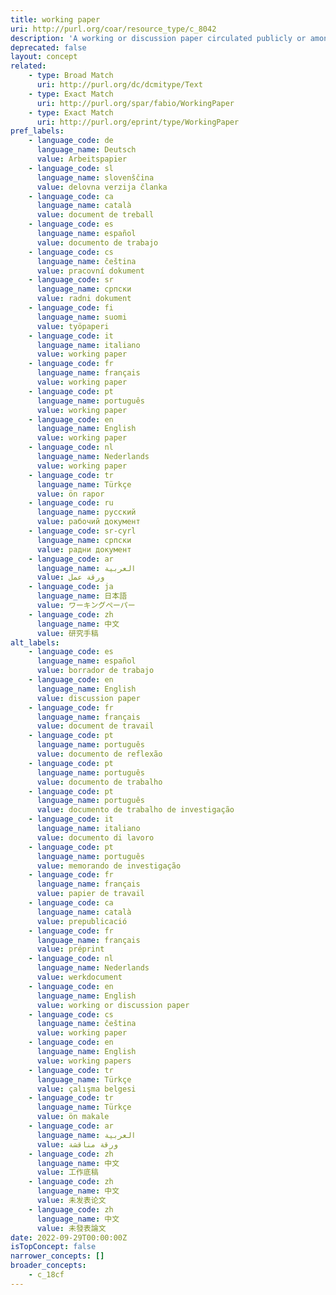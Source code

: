 ```yaml
---
title: working paper
uri: http://purl.org/coar/resource_type/c_8042
description: 'A working or discussion paper circulated publicly or among a group of peers. Certain disciplines, for example economics, issue working papers in series. [Source: http://www.ukoln.ac.uk/repositories/digirep/index/Eprints_Type_Vocabulary_Encoding_Scheme#:~:text=http%3A//purl.org/eprint/type/WorkingPaper]'
deprecated: false
layout: concept
related:
    - type: Broad Match
      uri: http://purl.org/dc/dcmitype/Text
    - type: Exact Match
      uri: http://purl.org/spar/fabio/WorkingPaper
    - type: Exact Match
      uri: http://purl.org/eprint/type/WorkingPaper
pref_labels:
    - language_code: de
      language_name: Deutsch
      value: Arbeitspapier
    - language_code: sl
      language_name: slovenščina
      value: delovna verzija članka
    - language_code: ca
      language_name: català
      value: document de treball
    - language_code: es
      language_name: español
      value: documento de trabajo
    - language_code: cs
      language_name: čeština
      value: pracovní dokument
    - language_code: sr
      language_name: српски
      value: radni dokument
    - language_code: fi
      language_name: suomi
      value: työpaperi
    - language_code: it
      language_name: italiano
      value: working paper
    - language_code: fr
      language_name: français
      value: working paper
    - language_code: pt
      language_name: português
      value: working paper
    - language_code: en
      language_name: English
      value: working paper
    - language_code: nl
      language_name: Nederlands
      value: working paper
    - language_code: tr
      language_name: Türkçe
      value: ön rapor
    - language_code: ru
      language_name: русский
      value: рабочий документ
    - language_code: sr-cyrl
      language_name: српски
      value: радни документ
    - language_code: ar
      language_name: العربية
      value: ورقة عمل
    - language_code: ja
      language_name: 日本語
      value: ワーキングペーパー
    - language_code: zh
      language_name: 中文
      value: 研究手稿
alt_labels:
    - language_code: es
      language_name: español
      value: borrador de trabajo
    - language_code: en
      language_name: English
      value: discussion paper
    - language_code: fr
      language_name: français
      value: document de travail
    - language_code: pt
      language_name: português
      value: documento de reflexão
    - language_code: pt
      language_name: português
      value: documento de trabalho
    - language_code: pt
      language_name: português
      value: documento de trabalho de investigação
    - language_code: it
      language_name: italiano
      value: documento di lavoro
    - language_code: pt
      language_name: português
      value: memorando de investigação
    - language_code: fr
      language_name: français
      value: papier de travail
    - language_code: ca
      language_name: català
      value: prepublicació
    - language_code: fr
      language_name: français
      value: préprint
    - language_code: nl
      language_name: Nederlands
      value: werkdocument
    - language_code: en
      language_name: English
      value: working or discussion paper
    - language_code: cs
      language_name: čeština
      value: working paper
    - language_code: en
      language_name: English
      value: working papers
    - language_code: tr
      language_name: Türkçe
      value: çalışma belgesi
    - language_code: tr
      language_name: Türkçe
      value: ön makale
    - language_code: ar
      language_name: العربية
      value: ورقة مناقشة
    - language_code: zh
      language_name: 中文
      value: 工作底稿
    - language_code: zh
      language_name: 中文
      value: 未发表论文
    - language_code: zh
      language_name: 中文
      value: 未發表論文
date: 2022-09-29T00:00:00Z
isTopConcept: false
narrower_concepts: []
broader_concepts:
    - c_18cf
---
```



